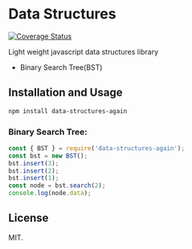 # Data Structures
<p>
    <a href='https://coveralls.io/github/divyanshyadav/data-structures-again?branch=master'><img src='https://coveralls.io/repos/github/divyanshyadav/data-structures-again/badge.svg?branch=master' alt='Coverage Status' /></a>
</p>

Light weight javascript data structures library

+ Binary Search Tree(BST)

## Installation and Usage

```bash
npm install data-structures-again
```

### Binary Search Tree:
```js
const { BST } = require('data-structures-again');
const bst = new BST();
bst.insert(3);
bst.insert(2);
bst.insert(1);
const node = bst.search(2);
console.log(node.data);
```
## License
MIT.